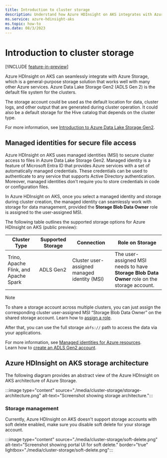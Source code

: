 ```yaml
---
title: Introduction to cluster storage
description: Understand how Azure HDInsight on AKS integrates with Azure Storage
ms.service: azure-hdinsight-aks
ms.topic: how-to
ms.date: 08/3/2023
---
```


# Introduction to cluster storage

[!INCLUDE [feature-in-preview](includes/feature-in-preview.md)]

Azure HDInsight on AKS can seamlessly integrate with Azure Storage, which is a general-purpose storage solution that works well with many other Azure services. 
Azure Data Lake Storage Gen2 (ADLS Gen 2) is the default file system for the clusters. 

The storage account could be used as the default location for data, cluster logs, and other output that are generated during cluster operation. It could also be a default storage for the Hive catalog that depends on the cluster type.

For more information, see [Introduction to Azure Data Lake Storage Gen2](/azure/storage/blobs/create-data-lake-storage-account).

## Managed identities for secure file access

Azure HDInsight on AKS uses managed identities (MSI) to secure cluster access to files in Azure Data Lake Storage Gen2. Managed identity is a feature of Microsoft Entra ID that provides Azure services with a set of automatically managed credentials. These credentials can be used to authenticate to any service that supports Active Directory authentication. Moreover, managed identities don't require you to store credentials in code or configuration files. 

In Azure HDInsight on AKS, once you select a managed identity and storage during cluster creation, the managed identity can seamlessly work with storage for data management, provided the **Storage Blob Data Owner** role is assigned to the user-assigned MSI. 

The following table outlines the supported storage options for Azure HDInsight on AKS (public preview):

|Cluster Type|Supported Storage|Connection|Role on Storage|
|---|---|---|---|
|Trino, Apache Flink, and Apache Spark |ADLS Gen2|Cluster user-assigned managed identity (MSI) | The user-assigned MSI needs to have **Storage Blob Data Owner** role on the storage account.|

> [!NOTE]
> To share a storage account across multiple clusters, you can just assign the corresponding cluster user-assigned MSI “Storage Blob Data Owner” on the shared storage account. Learn how to [assign a role](/azure/role-based-access-control/role-assignments-portal#step-2-open-the-add-role-assignment-page).

After that, you can use the full storage `abfs://` path to access the data via your applications.

For more information, see [Managed identities for Azure resources](/azure/active-directory/managed-identities-azure-resources/overview).
<br>Learn how to [create an ADLS Gen2 account](/azure/storage/blobs/create-data-lake-storage-account).

## Azure HDInsight on AKS storage architecture

The following diagram provides an abstract view of the Azure HDInsight on AKS architecture of Azure Storage.

:::image type="content" source="./media/cluster-storage/storage-architecture.png" alt-text="Screenshot showing storage architecture.":::

### Storage management

Currently, Azure HDInsight on AKS doesn't support storage accounts with soft delete enabled, make sure you disable soft delete for your storage account.

:::image type="content" source="./media/cluster-storage/soft-delete.png" alt-text="Screenshot showing portal UI for soft delete." border="true" lightbox="./media/cluster-storage/soft-delete.png":::
